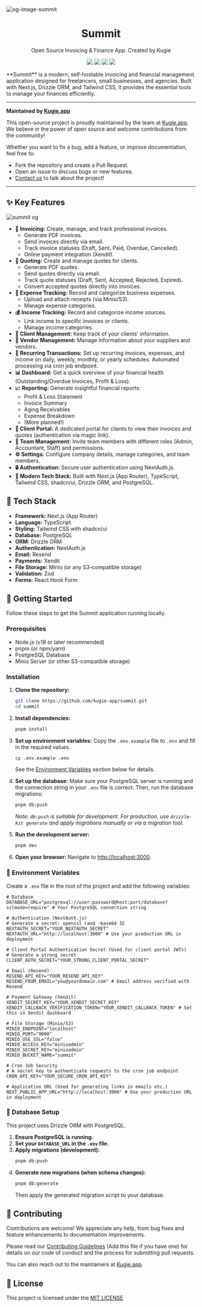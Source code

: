 ![og-image-summit](https://github.com/user-attachments/assets/33ed60b2-606b-4b80-8526-9315517b4f92)
<h1 align="center">Summit</h1>

<p align="center">
    Open Source Invoicing & Finance App. Created by Kugie
</p>

<p align="center">
    <img src="https://img.shields.io/github/contributors/kugie-app/summit"/>
    <img src="https://img.shields.io/github/actions/workflow/status/kugie-app/summit/main-build.yml"/>
    <img src="https://img.shields.io/github/license/kugie-app/summit"/>
    <img src="https://img.shields.io/github/stars/kugie-app/summit"/>
</p>
**Summit** is a modern, self-hostable invoicing and financial management application designed for freelancers, small businesses, and agencies. Built with Next.js, Drizzle ORM, and Tailwind CSS, it provides the essential tools to manage your finances efficiently.

---

**Maintained by [Kugie.app](https://www.kugie.app)**

This open-source project is proudly maintained by the team at [Kugie.app](https://www.kugie.app). We believe in the power of open source and welcome contributions from the community!

Whether you want to fix a bug, add a feature, or improve documentation, feel free to:

*   Fork the repository and create a Pull Request.
*   Open an issue to discuss bugs or new features.
*   [Contact us](https://www.kugie.app/contact) to talk about the project!

---

## ✨ Key Features

![summit og](https://github.com/user-attachments/assets/3bf5edd5-db8c-4195-8e03-38110e2b7e3d)


*   **📄 Invoicing:** Create, manage, and track professional invoices.
    *   Generate PDF invoices.
    *   Send invoices directly via email.
    *   Track invoice statuses (Draft, Sent, Paid, Overdue, Cancelled).
    *   Online payment integration (Xendit).
*   **📝 Quoting:** Create and manage quotes for clients.
    *   Generate PDF quotes.
    *   Send quotes directly via email.
    *   Track quote statuses (Draft, Sent, Accepted, Rejected, Expired).
    *   Convert accepted quotes directly into invoices.
*   **💸 Expense Tracking:** Record and categorize business expenses.
    *   Upload and attach receipts (via Minio/S3).
    *   Manage expense categories.
*   **💰 Income Tracking:** Record and categorize income sources.
    *   Link income to specific invoices or clients.
    *   Manage income categories.
*   **👥 Client Management:** Keep track of your clients' information.
*   **🏪 Vendor Management:** Manage information about your suppliers and vendors.
*   **🔄 Recurring Transactions:** Set up recurring invoices, expenses, and income on daily, weekly, monthly, or yearly schedules. Automated processing via cron job endpoint.
*   **📊 Dashboard:** Get a quick overview of your financial health (Outstanding/Overdue Invoices, Profit & Loss).
*   **📈 Reporting:** Generate insightful financial reports:
    *   Profit & Loss Statement
    *   Invoice Summary
    *   Aging Receivables
    *   Expense Breakdown
    *   (More planned!)
*   **🚪 Client Portal:** A dedicated portal for clients to view their invoices and quotes (authentication via magic link).
*   **👥 Team Management:** Invite team members with different roles (Admin, Accountant, Staff) and permissions.
*   **⚙️ Settings:** Configure company details, manage categories, and team members.
*   **🔒 Authentication:** Secure user authentication using NextAuth.js.
*   **📱 Modern Tech Stack:** Built with Next.js (App Router), TypeScript, Tailwind CSS, shadcn/ui, Drizzle ORM, and PostgreSQL.

## 🚀 Tech Stack

*   **Framework:** Next.js (App Router)
*   **Language:** TypeScript
*   **Styling:** Tailwind CSS with shadcn/ui
*   **Database:** PostgreSQL
*   **ORM:** Drizzle ORM
*   **Authentication:** NextAuth.js
*   **Email:** Resend
*   **Payments:** Xendit
*   **File Storage:** Minio (or any S3-compatible storage)
*   **Validation:** Zod
*   **Forms:** React Hook Form

## 🏁 Getting Started

Follow these steps to get the Summit application running locally.

### Prerequisites

*   Node.js (v18 or later recommended)
*   pnpm (or npm/yarn)
*   PostgreSQL Database
*   Minio Server (or other S3-compatible storage)

### Installation

1.  **Clone the repository:**
    ```bash
    git clone https://github.com/kugie-app/summit.git
    cd summit
    ```

2.  **Install dependencies:**
    ```bash
    pnpm install
    ```

3.  **Set up environment variables:**
    Copy the `.env.example` file to `.env` and fill in the required values.
    ```bash
    cp .env.example .env
    ```
    See the [Environment Variables](#-environment-variables) section below for details.

4.  **Set up the database:**
    Make sure your PostgreSQL server is running and the connection string in your `.env` file is correct. Then, run the database migrations:
    ```bash
    pnpm db:push
    ```
    *Note: `db:push` is suitable for development. For production, use `drizzle-kit generate` and apply migrations manually or via a migration tool.*

5.  **Run the development server:**
    ```bash
    pnpm dev
    ```

6.  **Open your browser:**
    Navigate to [http://localhost:3000](http://localhost:3000).

### 🔑 Environment Variables

Create a `.env` file in the root of the project and add the following variables:

```env
# Database
DATABASE_URL="postgresql://user:password@host:port/database?sslmode=require" # Your PostgreSQL connection string

# Authentication (NextAuth.js)
# Generate a secret: openssl rand -base64 32
NEXTAUTH_SECRET="YOUR_NEXTAUTH_SECRET"
NEXTAUTH_URL="http://localhost:3000" # Use your production URL in deployment

# Client Portal Authentication Secret (Used for client portal JWTs)
# Generate a strong secret
CLIENT_AUTH_SECRET="YOUR_STRONG_CLIENT_PORTAL_SECRET"

# Email (Resend)
RESEND_API_KEY="YOUR_RESEND_API_KEY"
RESEND_FROM_EMAIL="you@yourdomain.com" # Email address verified with Resend

# Payment Gateway (Xendit)
XENDIT_SECRET_KEY="YOUR_XENDIT_SECRET_KEY"
XENDIT_CALLBACK_VERIFICATION_TOKEN="YOUR_XENDIT_CALLBACK_TOKEN" # Set this in Xendit dashboard

# File Storage (Minio/S3)
MINIO_ENDPOINT="localhost"
MINIO_PORT="9000"
MINIO_USE_SSL="false"
MINIO_ACCESS_KEY="minioadmin"
MINIO_SECRET_KEY="minioadmin"
MINIO_BUCKET_NAME="summit"

# Cron Job Security
# A secret key to authenticate requests to the cron job endpoint
CRON_API_KEY="YOUR_SECURE_CRON_API_KEY"

# Application URL (Used for generating links in emails etc.)
NEXT_PUBLIC_APP_URL="http://localhost:3000" # Use your production URL in deployment
```

### 💾 Database Setup

This project uses Drizzle ORM with PostgreSQL.

1.  **Ensure PostgreSQL is running.**
2.  **Set your `DATABASE_URL` in the `.env` file.**
3.  **Apply migrations (development):**
    ```bash
    pnpm db:push
    ```
4.  **Generate new migrations (when schema changes):**
    ```bash
    pnpm db:generate
    ```
    Then apply the generated migration script to your database.

## 🤝 Contributing

Contributions are welcome! We appreciate any help, from bug fixes and feature enhancements to documentation improvements.

Please read our [Contributing Guidelines](CONTRIBUTING.md) (Add this file if you have one) for details on our code of conduct and the process for submitting pull requests.

You can also reach out to the maintainers at [Kugie.app](https://www.kugie.app/contact).

## 📄 License

This project is licensed under the [MIT LICENSE](LICENSE)
